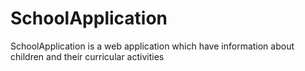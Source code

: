# SchoolApplication
SchoolApplication is a web application which have information about children and their curricular activities 
